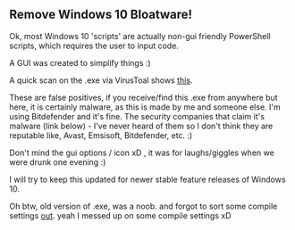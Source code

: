 ## Remove Windows 10 Bloatware!

Ok, most Windows 10 'scripts' are actually non-gui friendly PowerShell scripts, which requires the user to input code.

A GUI was created to simplify things :)

A quick scan on the .exe via VirusToal shows  [this](https://www.virustotal.com/#/file/4044065d1c0823dc5f6b1733298de8b96a1ce128cbd26dc2df6ad60ecf816c81/detection). 

These are false positives, if you receive/find this .exe from anywhere but here, it is certainly malware, as this is made by me and someone else. I'm using Bitdefender and it's fine. The security companies that claim it's malware (link below) - I've never heard of them so I don't think they are reputable like, Avast, Emsisoft, Bitdefender, etc.  :)

Don't mind the gui options / icon xD , it was for laughs/giggles when we were drunk one evening :)

I will try to keep this updated for newer stable feature releases of Windows 10.


Oh btw, old version of .exe, was a noob. and forgot to sort some compile settings [out](https://www.virustotal.com/#/file/025e6da5ba200a136c1cc9f3df3921294bcfb183292ef067d6ddfe23d2e19b72/detection). yeah I messed up on some compile settings xD

